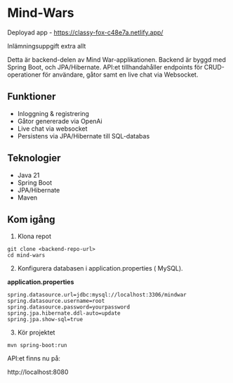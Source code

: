 # Mind-Wars

Deployad app - https://classy-fox-c48e7a.netlify.app/

Inlämningsuppgift extra allt

Detta är backend-delen av Mind War-applikationen. Backend är byggd med Spring Boot, och JPA/Hibernate. API:et tillhandahåller endpoints för  CRUD-operationer för användare, gåtor samt en live chat via Websocket. 

## Funktioner
* Inloggning & registrering 
* Gåtor genererade via OpenAi
* Live chat via websocket
* Persistens via JPA/Hibernate till SQL-databas
## Teknologier
* Java 21
* Spring Boot
* JPA/Hibernate
* Maven
## Kom igång
1. Klona repot
````
git clone <backend-repo-url>
cd mind-wars
````
2. Konfigurera databasen i application.properties ( MySQL).

**application.properties**
````
spring.datasource.url=jdbc:mysql://localhost:3306/mindwar
spring.datasource.username=root
spring.datasource.password=yourpassword
spring.jpa.hibernate.ddl-auto=update
spring.jpa.show-sql=true
````
3. Kör projektet
````
mvn spring-boot:run
````
API:et finns nu på:

http://localhost:8080


